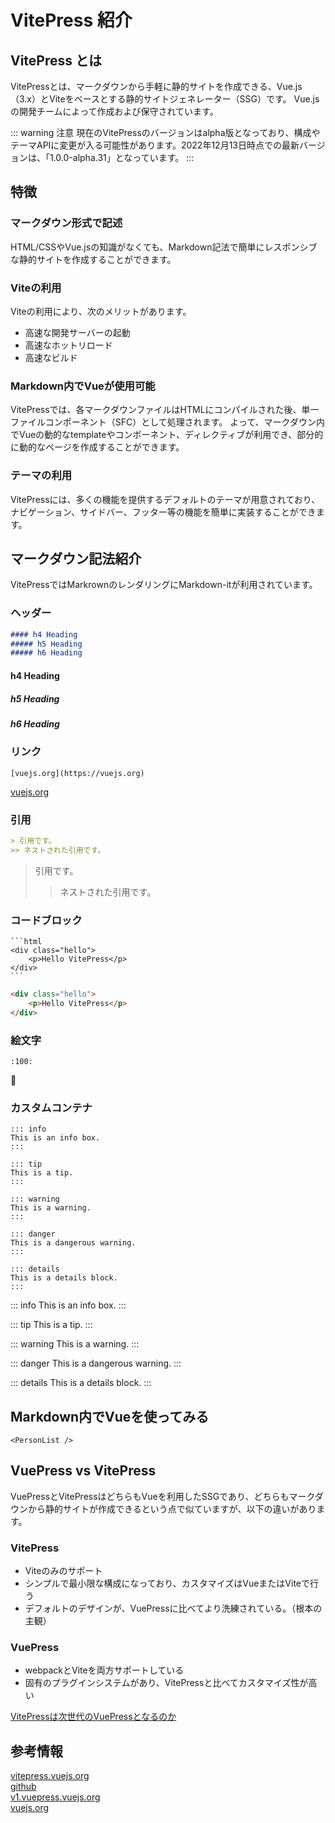 # VitePress 紹介

## VitePress とは

VitePressとは、マークダウンから手軽に静的サイトを作成できる、Vue.js（3.x）とViteをベースとする静的サイトジェネレーター（SSG）です。
Vue.jsの開発チームによって作成および保守されています。<br>

::: warning 注意
現在のVitePressのバージョンはalpha版となっており、構成やテーマAPIに変更が入る可能性があります。2022年12月13日時点での最新バージョンは、「1.0.0-alpha.31」となっています。
:::


## 特徴
### マークダウン形式で記述
HTML/CSSやVue.jsの知識がなくても、Markdown記法で簡単にレスポンシブな静的サイトを作成することができます。

### Viteの利用
Viteの利用により、次のメリットがあります。
- 高速な開発サーバーの起動
- 高速なホットリロード
- 高速なビルド

### Markdown内でVueが使用可能
VitePressでは、各マークダウンファイルはHTMLにコンパイルされた後、単一ファイルコンポーネント（SFC）として処理されます。
よって、マークダウン内でVueの動的なtemplateやコンポーネント、ディレクティブが利用でき、部分的に動的なページを作成することができます。

### テーマの利用
VitePressには、多くの機能を提供するデフォルトのテーマが用意されており、ナビゲーション、サイドバー、フッター等の機能を簡単に実装することができます。


## マークダウン記法紹介
VitePressではMarkrownのレンダリングにMarkdown-itが利用されています。

### ヘッダー

```md
#### h4 Heading
##### h5 Heading
##### h6 Heading
```
#### h4 Heading
##### h5 Heading
##### h6 Heading

### リンク
```
[vuejs.org](https://vuejs.org)
```
[vuejs.org](https://vuejs.org)

### 引用
```md
> 引用です。
>> ネストされた引用です。
```
> 引用です。
>> ネストされた引用です。

### コードブロック

````
```html
<div class="hello">
    <p>Hello VitePress</p>
</div>
```
````

```html
<div class="hello">
    <p>Hello VitePress</p>
</div>
```

### 絵文字
```
:100:
```
:100:

### カスタムコンテナ
```
::: info
This is an info box.
:::

::: tip
This is a tip.
:::

::: warning
This is a warning.
:::

::: danger
This is a dangerous warning.
:::

::: details
This is a details block.
:::
```
::: info
This is an info box.
:::

::: tip
This is a tip.
:::

::: warning
This is a warning.
:::

::: danger
This is a dangerous warning.
:::

::: details
This is a details block.
:::


## Markdown内でVueを使ってみる
```
<PersonList />
```
<PersonList />

## VuePress vs VitePress

VuePressとVitePressはどちらもVueを利用したSSGであり、どちらもマークダウンから静的サイトが作成できるという点で似ていますが、以下の違いがあります。

### VitePress
- Viteのみのサポート
- シンプルで最小限な構成になっており、カスタマイズはVueまたはViteで行う
- デフォルトのデザインが、VuePressに比べてより洗練されている。（根本の主観）

### VuePress 
- webpackとViteを両方サポートしている
- 固有のプラグインシステムがあり、VitePressと比べてカスタマイズ性が高い

[VitePressは次世代のVuePressとなるのか](https://github.com/vuejs/vitepress/discussions/548)
## 参考情報
[vitepress.vuejs.org](https://vitepress.vuejs.org/)<br>
[github](https://github.com/vuejs/vitepress/discussions/548)<br>
[v1.vuepress.vuejs.org](https://v1.vuepress.vuejs.org/)<br>
[vuejs.org](https://vuejs.org)